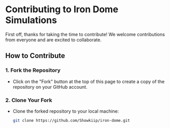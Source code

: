 # Contributing to Iron Dome Simulations

First off, thanks for taking the time to contribute! We welcome contributions from everyone and are excited to collaborate.

## How to Contribute

### 1. Fork the Repository

- Click on the "Fork" button at the top of this page to create a copy of the repository on your GitHub account.

### 2. Clone Your Fork

- Clone the forked repository to your local machine:
  ```bash
  git clone https://github.com/Showkiip/iron-dome.git
